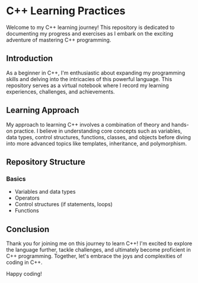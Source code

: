 
# C++ Learning Practices

Welcome to my C++ learning journey! This repository is dedicated to documenting my progress and exercises as I embark on the exciting adventure of mastering C++ programming.

## Introduction

As a beginner in C++, I'm enthusiastic about expanding my programming skills and delving into the intricacies of this powerful language. This repository serves as a virtual notebook where I record my learning experiences, challenges, and achievements.

## Learning Approach

My approach to learning C++ involves a combination of theory and hands-on practice. I believe in understanding core concepts such as variables, data types, control structures, functions, classes, and objects before diving into more advanced topics like templates, inheritance, and polymorphism.

## Repository Structure

### Basics

- Variables and data types
- Operators
- Control structures (if statements, loops)
- Functions

## Conclusion

Thank you for joining me on this journey to learn C++! I'm excited to explore the language further, tackle challenges, and ultimately become proficient in C++ programming. Together, let's embrace the joys and complexities of coding in C++.

Happy coding!
